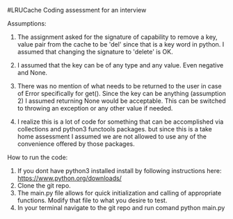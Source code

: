 #LRUCache
Coding assessment for an interview

Assumptions:

1. The assignment asked for the signature of capability to remove a key, value pair from the cache to be 
'del' since that is a key word in python. I assumed that changing the signature to 'delete' is OK.

2. I assumed that the key can be of any type and any value. Even negative and None. 

3. There was no mention of what needs to be returned to the user in case of Error specifically for get().
    Since the key can be anything (assumption 2) I assumed returning None would be acceptable.
    This can be switched to throwing an exception or any other value if needed.

4. I realize this is a lot of code for something that can be accomplished via collections and python3 functools packages.
    but since this is a take home assessment I assumed we are not allowed to use any of the convenience offered by those packages.


How to run the code:
1. If you dont have python3 installed install by following instructions here: https://www.python.org/downloads/
2. Clone the git repo.
3. The main.py file allows for quick initialization and calling of appropriate functions. Modify that file to what you desire to test.
4. In your terminal navigate to the git repo and run comand
    python main.py